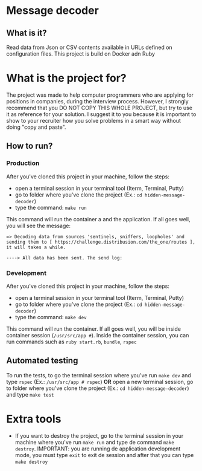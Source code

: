 # Message decoder

## What is it?
Read data from Json or CSV contents available in URLs defined on configuration files.  This project is build on Docker adn Ruby

# What is the project for?

The project was made to help computer programmers who are applying for positions in companies, during the interview process. However, I strongly recommend that you DO NOT COPY THIS WHOLE PROJECT, but try to use it as reference for your solution. I suggest it to you because it is important to show to your recruiter how you solve problems in a smart way without doing "copy and paste".


## How to run?

### Production
After you've cloned this project in your machine, follow the steps:
- open a terminal session in your terminal tool (Iterm, Terminal, Putty)
- go to folder where you've clone the project (Ex.: ```cd hidden-message-decoder```)
- type the command: ```make run```

This command will run the container a and the application. If all goes well, you will see the message:
```
=> Decoding data from sources 'sentinels, sniffers, loopholes' and sending them to [ https://challenge.distribusion.com/the_one/routes ], it will takes a while.

----> All data has been sent. The send log:

```

### Development
After you've cloned this project in your machine, follow the steps:
- open a terminal session in your terminal tool (Iterm, Terminal, Putty)
- go to folder where you've clone the project (Ex.: ```cd hidden-message-decoder```)
- type the command: ```make dev```

This command will run the container. If all goes well, you will be inside container session (`/usr/src/app #`). Inside the container session, you can run commands such as `ruby start.rb`, `bundle`, `rspec`


## Automated testing

To run the tests, to go the terminal session where you've run `make dev` and type `rspec` (Ex.: `/usr/src/app # rspec`) __OR__ open a new terminal session, go to folder where you've clone the project (Ex.: ```cd hidden-message-decoder```) and type `make test`

# Extra tools

* If you want to destroy the project, go to the terminal session in your machine where you've run ```make run``` and type de command ```make destroy```. IMPORTANT: you are running de application development mode, you must type `exit` to exit de session and after that you can type ```make destroy```
